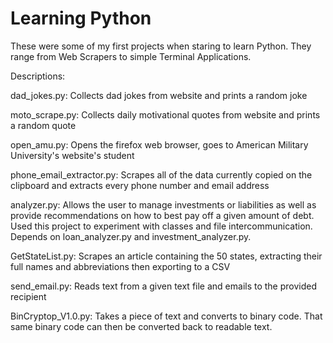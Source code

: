 # Learning Python
These were some of my first projects when staring to learn Python. They range from Web Scrapers to simple Terminal Applications.

Descriptions:

dad_jokes.py: 
              Collects dad jokes from website and prints a random joke

moto_scrape.py: 
              Collects daily motivational quotes from website and prints a random quote

open_amu.py: 
            Opens the firefox web browser, goes to American Military University's website's student 

phone_email_extractor.py: 
                        Scrapes all of the data currently copied on the clipboard and extracts every phone number and email address
                        
analyzer.py:
             Allows the user to manage investments or liabilities as well as provide recommendations on how to best pay off a given amount of debt. Used this project to experiment with classes and file intercommunication. Depends on loan_analyzer.py and investment_analyzer.py. 
             
GetStateList.py:
              Scrapes an article containing the 50 states, extracting their full names and abbreviations then exporting to a CSV

send_email.py:
              Reads text from a given text file and emails to the provided recipient 

BinCryptop_V1.0.py:
              Takes a piece of text and converts to binary code. That same binary code can then be converted back to readable text.
